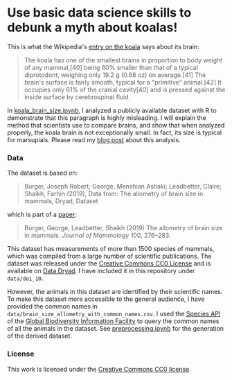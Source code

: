  # Use basic data science skills to debunk a myth about koalas!

This is what the Wikipedia's [entry on the koala](https://en.wikipedia.org/wiki/Koala) says about its brain:

> The koala has one of the smallest brains in proportion to body weight of any mammal,[40] being 60% smaller than that of a typical diprotodont, weighing only 19.2 g (0.68 oz) on average.[41] The brain's surface is fairly smooth, typical for a "primitive" animal.[42] It occupies only 61% of the cranial cavity[40] and is pressed against the inside surface by cerebrospinal fluid.

In [koala_brain_size.ipynb](./koala_brain_size.ipynb), I analyzed a publicly available dataset with R to demonstrate that this paragraph is highly misleading. I will explain the method that scientists use to compare brains, and show that when analyzed properly, the koala brain is not exceptionally small. In fact, its size is typical for marsupials. Please read my [blog post](https://hhyu.org/posts/koala) about this analysis.

### Data
The dataset is based on:

> Burger, Joseph Robert; George, Menshian Ashaki; Leadbetter, Claire; Shaikh, Farhin (2019), Data from: The allometry of brain size in mammals, Dryad, Dataset

which is part of a [paper](https://www.biorxiv.org/content/10.1101/440560v1.full):

> Burger, George, Leadbetter, Shaikh (2019) The allometry of brain size in mammals. _Journal of Mammalogy_ 100, 276–283.

This dataset has measurements of more than 1500 species of mammals, which was compiled from a large number of scientific publications. The dataset was released under the [Creative Commons CC0 License](https://creativecommons.org/share-your-work/public-domain/cc0) and is available on [Data Dryad](https://datadryad.org/stash/dataset/doi:10.5061/dryad.2r62k7s). I have included it in this repository under `data/doi_10`.

However, the animals in this dataset are identified by their scientific names. To make this dataset more accessible to the general audience, I have provided the common names in `data/brain_size_allometry_with_common_names.csv`. I used the [Species API](https://www.gbif.org/developer/species) of the [Global Biodiversity Information Facility](https://www.gbif.org) to query the common names of all the animals in the dataset. See [preprocessing.ipynb](./preprocessing.ipynb) for the generation of the derived dataset.

### License
This work is licensed under the [Creative Commons CC0 license](https://creativecommons.org/publicdomain/zero/1.0/). 
